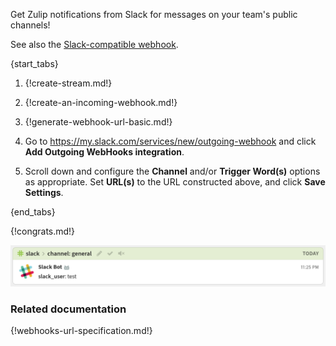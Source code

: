 Get Zulip notifications from Slack for messages on your team's
public channels!

See also the [Slack-compatible webhook](/integrations/doc/slack_incoming).

{start_tabs}

1. {!create-stream.md!}

1. {!create-an-incoming-webhook.md!}

1. {!generate-webhook-url-basic.md!}

1. Go to <https://my.slack.com/services/new/outgoing-webhook>
   and click **Add Outgoing WebHooks integration**.

1. Scroll down and configure the **Channel** and/or **Trigger Word(s)**
   options as appropriate. Set **URL(s)** to the URL constructed above,
   and click **Save Settings**.

{end_tabs}

{!congrats.md!}

![](/static/images/integrations/slack/001.png)

### Related documentation

{!webhooks-url-specification.md!}